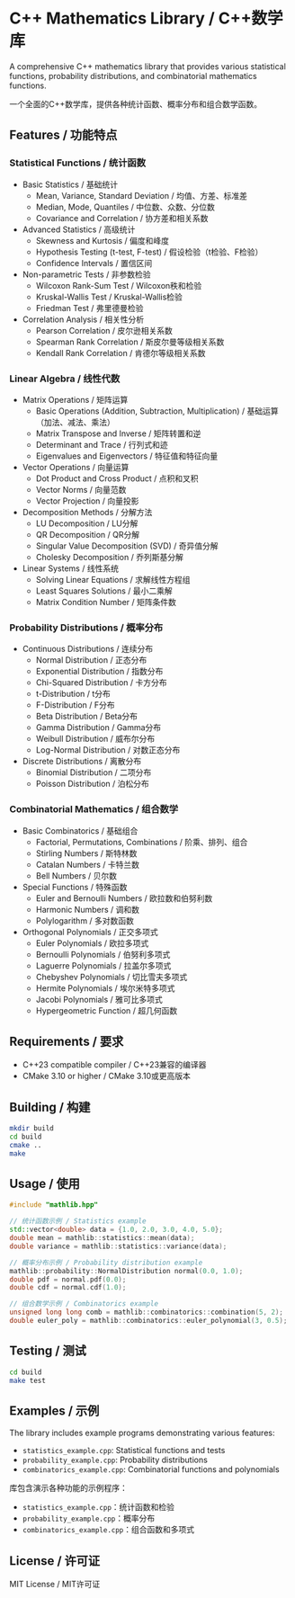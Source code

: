 # C++ Mathematics Library / C++数学库

A comprehensive C++ mathematics library that provides various statistical functions, probability distributions, and combinatorial mathematics functions.

一个全面的C++数学库，提供各种统计函数、概率分布和组合数学函数。

## Features / 功能特点

### Statistical Functions / 统计函数
- Basic Statistics / 基础统计
  - Mean, Variance, Standard Deviation / 均值、方差、标准差
  - Median, Mode, Quantiles / 中位数、众数、分位数
  - Covariance and Correlation / 协方差和相关系数
- Advanced Statistics / 高级统计
  - Skewness and Kurtosis / 偏度和峰度
  - Hypothesis Testing (t-test, F-test) / 假设检验（t检验、F检验）
  - Confidence Intervals / 置信区间
- Non-parametric Tests / 非参数检验
  - Wilcoxon Rank-Sum Test / Wilcoxon秩和检验
  - Kruskal-Wallis Test / Kruskal-Wallis检验
  - Friedman Test / 弗里德曼检验
- Correlation Analysis / 相关性分析
  - Pearson Correlation / 皮尔逊相关系数
  - Spearman Rank Correlation / 斯皮尔曼等级相关系数
  - Kendall Rank Correlation / 肯德尔等级相关系数

### Linear Algebra / 线性代数
- Matrix Operations / 矩阵运算
  - Basic Operations (Addition, Subtraction, Multiplication) / 基础运算（加法、减法、乘法）
  - Matrix Transpose and Inverse / 矩阵转置和逆
  - Determinant and Trace / 行列式和迹
  - Eigenvalues and Eigenvectors / 特征值和特征向量
- Vector Operations / 向量运算
  - Dot Product and Cross Product / 点积和叉积
  - Vector Norms / 向量范数
  - Vector Projection / 向量投影
- Decomposition Methods / 分解方法
  - LU Decomposition / LU分解
  - QR Decomposition / QR分解
  - Singular Value Decomposition (SVD) / 奇异值分解
  - Cholesky Decomposition / 乔列斯基分解
- Linear Systems / 线性系统
  - Solving Linear Equations / 求解线性方程组
  - Least Squares Solutions / 最小二乘解
  - Matrix Condition Number / 矩阵条件数

### Probability Distributions / 概率分布
- Continuous Distributions / 连续分布
  - Normal Distribution / 正态分布
  - Exponential Distribution / 指数分布
  - Chi-Squared Distribution / 卡方分布
  - t-Distribution / t分布
  - F-Distribution / F分布
  - Beta Distribution / Beta分布
  - Gamma Distribution / Gamma分布
  - Weibull Distribution / 威布尔分布
  - Log-Normal Distribution / 对数正态分布
- Discrete Distributions / 离散分布
  - Binomial Distribution / 二项分布
  - Poisson Distribution / 泊松分布

### Combinatorial Mathematics / 组合数学
- Basic Combinatorics / 基础组合
  - Factorial, Permutations, Combinations / 阶乘、排列、组合
  - Stirling Numbers / 斯特林数
  - Catalan Numbers / 卡特兰数
  - Bell Numbers / 贝尔数
- Special Functions / 特殊函数
  - Euler and Bernoulli Numbers / 欧拉数和伯努利数
  - Harmonic Numbers / 调和数
  - Polylogarithm / 多对数函数
- Orthogonal Polynomials / 正交多项式
  - Euler Polynomials / 欧拉多项式
  - Bernoulli Polynomials / 伯努利多项式
  - Laguerre Polynomials / 拉盖尔多项式
  - Chebyshev Polynomials / 切比雪夫多项式
  - Hermite Polynomials / 埃尔米特多项式
  - Jacobi Polynomials / 雅可比多项式
  - Hypergeometric Function / 超几何函数

## Requirements / 要求
- C++23 compatible compiler / C++23兼容的编译器
- CMake 3.10 or higher / CMake 3.10或更高版本

## Building / 构建
```bash
mkdir build
cd build
cmake ..
make
```

## Usage / 使用
```cpp
#include "mathlib.hpp"

// 统计函数示例 / Statistics example
std::vector<double> data = {1.0, 2.0, 3.0, 4.0, 5.0};
double mean = mathlib::statistics::mean(data);
double variance = mathlib::statistics::variance(data);

// 概率分布示例 / Probability distribution example
mathlib::probability::NormalDistribution normal(0.0, 1.0);
double pdf = normal.pdf(0.0);
double cdf = normal.cdf(1.0);

// 组合数学示例 / Combinatorics example
unsigned long long comb = mathlib::combinatorics::combination(5, 2);
double euler_poly = mathlib::combinatorics::euler_polynomial(3, 0.5);
```

## Testing / 测试
```bash
cd build
make test
```

## Examples / 示例
The library includes example programs demonstrating various features:
- `statistics_example.cpp`: Statistical functions and tests
- `probability_example.cpp`: Probability distributions
- `combinatorics_example.cpp`: Combinatorial functions and polynomials

库包含演示各种功能的示例程序：
- `statistics_example.cpp`：统计函数和检验
- `probability_example.cpp`：概率分布
- `combinatorics_example.cpp`：组合函数和多项式

## License / 许可证
MIT License / MIT许可证 